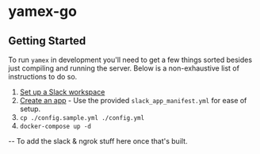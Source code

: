 # yamex-go

## Getting Started

To run `yamex` in development you'll need to get a few things sorted besides just compiling and running the server. 
Below is a non-exhaustive list of instructions to do so.

1. [Set up a Slack workspace](https://slack.com/intl/en-ca/help/articles/206845317-Create-a-Slack-workspace)
2. [Create an app](https://slack.com/intl/en-ca/help/articles/115005265703-Create-a-bot-for-your-workspace) - Use the provided `slack_app_manifest.yml` for ease of setup.
3. `cp ./config.sample.yml ./config.yml`
4. `docker-compose up -d`

-- To add the slack & ngrok stuff here once that's built.
